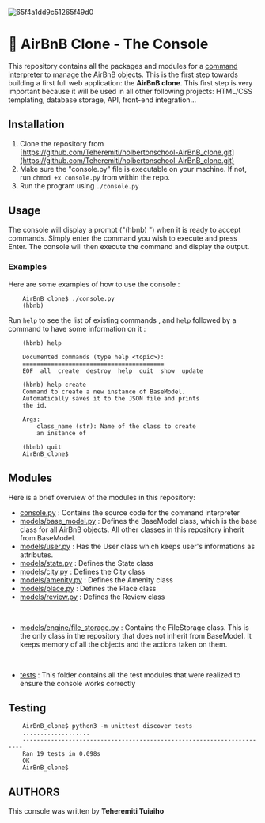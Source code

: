 ![65f4a1dd9c51265f49d0](https://github.com/Teheremiti/holbertonschool-AirBnB_clone/assets/120781178/cf61344a-c330-4d1b-8e03-d1873c4207e0)

# :hotel: AirBnB Clone - The Console

This repository contains all the packages and modules for a [command interpreter](https://www.tutorialspoint.com/what-is-the-purpose-of-the-command-interpreter#:~:text=A%20command%20interpreter%20allows%20the,interfaces%20and%20menu%2Ddriven%20interfaces.) to manage the AirBnB objects.
This is the first step towards building a first full web application: the **AirBnB clone**. This first step is very important because it will be used in all other following projects: HTML/CSS templating, database storage, API, front-end integration…

## Installation

1.  Clone the repository from [https://github.com/Teheremiti/holbertonschool-AirBnB_clone.git](https://github.com/Teheremiti/holbertonschool-AirBnB_clone.git)
2.  Make sure the "console.py" file is executable on your machine. If not, run `chmod +x console.py` from within the repo.
3.  Run the program using `./console.py`

## Usage

The console will display a prompt ("(hbnb) ") when it is ready to accept commands. Simply enter the command you wish to execute and press Enter. The console will then execute the command and display the output.

### Examples

Here are some examples of how to use the console :

		AirBnB_clone$ ./console.py
		(hbnb) 
Run `help` to see the list of existing commands , and `help` followed by a command to have some information on it :

		(hbnb) help
		
		Documented commands (type help <topic>):
		========================================
		EOF  all  create  destroy  help  quit  show  update
		
		(hbnb) help create
		Command to create a new instance of BaseModel.
		Automatically saves it to the JSON file and prints
		the id.
		
		Args:
			class_name (str): Name of the class to create
			an instance of

		(hbnb) quit
		AirBnB_clone$

## Modules

Here is a brief overview of the modules in this repository:

 - [console.py](https://github.com/Teheremiti/holbertonschool-AirBnB_clone/blob/master/console.py "console.py") : Contains the source code for the command interpreter
 - [models/base_model.py](https://github.com/Teheremiti/holbertonschool-AirBnB_clone/blob/master/models/base_model.py) : Defines the BaseModel class, which is the base class for all AirBnB objects. All other classes in this repository inherit from BaseModel.
 - [models/user.py](https://github.com/Teheremiti/holbertonschool-AirBnB_clone/blob/master/models/user.py) : Has the User class which keeps user's informations as attributes.
 - [models/state.py](https://github.com/Teheremiti/holbertonschool-AirBnB_clone/blob/master/models/state.py) : Defines the State class
 - [models/city.py](https://github.com/Teheremiti/holbertonschool-AirBnB_clone/blob/master/models/city.py) : Defines the City class
 - [models/amenity.py](https://github.com/Teheremiti/holbertonschool-AirBnB_clone/blob/master/models/amenity.py) : Defines the Amenity class
 - [models/place.py](https://github.com/Teheremiti/holbertonschool-AirBnB_clone/blob/master/models/place.py) : Defines the Place class
 - [models/review.py](https://github.com/Teheremiti/holbertonschool-AirBnB_clone/blob/master/models/review.py) : Defines the Review class
<br>

 - [models/engine/file_storage.py](https://github.com/Teheremiti/holbertonschool-AirBnB_clone/blob/master/models/engine/file_storage.py) : Contains the FileStorage class. This is the only class in the repository that does not inherit from BaseModel. It keeps memory of all the objects and the actions taken on them.
<br>

 - [tests](https://github.com/Teheremiti/holbertonschool-AirBnB_clone/tree/master/tests) : This folder contains all the test modules that were realized to ensure the console works correctly

## Testing

		AirBnB_clone$ python3 -m unittest discover tests
		...................
		----------------------------------------------------------------------
		Ran 19 tests in 0.098s
		OK
		AirBnB_clone$ 

## AUTHORS

This console was written by **Teheremiti Tuiaiho**
